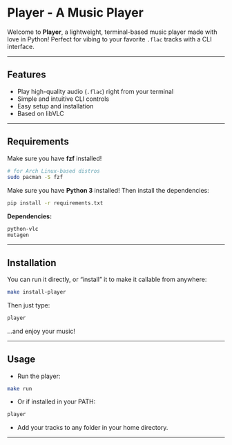 # Player - A Music Player

Welcome to **Player**, a lightweight, terminal-based music player made with love in Python! Perfect for vibing to your favorite `.flac` tracks with a CLI interface.

---

##  Features

* Play high-quality audio (`.flac`) right from your terminal
* Simple and intuitive CLI controls
* Easy setup and installation
* Based on libVLC

---

##  Requirements

Make sure you have **fzf** installed!

```bash
# for Arch Linux-based distros
sudo pacman -S fzf
```

Make sure you have **Python 3** installed! Then install the dependencies:

```bash
pip install -r requirements.txt
```

**Dependencies:**

```
python-vlc
mutagen
```

---

## Installation

You can run it directly, or “install” it to make it callable from anywhere:

```bash
make install-player
```

Then just type:

```bash
player
```

…and enjoy your music!

---

## Usage

* Run the player:

```bash
make run
```

* Or if installed in your PATH:

```bash
player
```

* Add your tracks to any folder in your home directory.

---



